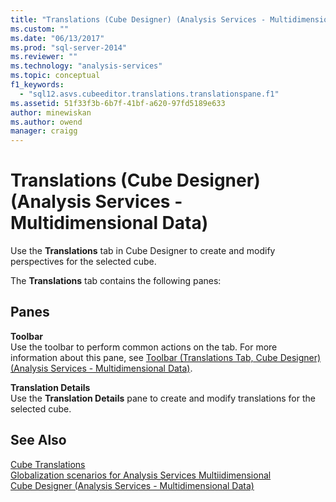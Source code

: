 ```yaml
---
title: "Translations (Cube Designer) (Analysis Services - Multidimensional Data) | Microsoft Docs"
ms.custom: ""
ms.date: "06/13/2017"
ms.prod: "sql-server-2014"
ms.reviewer: ""
ms.technology: "analysis-services"
ms.topic: conceptual
f1_keywords: 
  - "sql12.asvs.cubeeditor.translations.translationspane.f1"
ms.assetid: 51f33f3b-6b7f-41bf-a620-97fd5189e633
author: minewiskan
ms.author: owend
manager: craigg
---
```

# Translations (Cube Designer) (Analysis Services - Multidimensional Data)
  Use the **Translations** tab in Cube Designer to create and modify perspectives for the selected cube.  
  
 The **Translations** tab contains the following panes:  
  
## Panes  
 **Toolbar**  
 Use the toolbar to perform common actions on the tab. For more information about this pane, see [Toolbar &#40;Translations Tab, Cube Designer&#41; &#40;Analysis Services - Multidimensional Data&#41;](toolbar-translations-tab-cube-designer-analysis-services-multidimensional-data.md).  
  
 **Translation Details**  
 Use the **Translation Details** pane to create and modify translations for the selected cube.  
  
## See Also  
 [Cube Translations](multidimensional-models-olap-logical-cube-objects/cube-translations.md)   
 [Globalization scenarios for Analysis Services Multiidimensional](globalization-scenarios-for-analysis-services-multiidimensional.md)   
 [Cube Designer &#40;Analysis Services - Multidimensional Data&#41;](cube-designer-analysis-services-multidimensional-data.md)  
  
  
